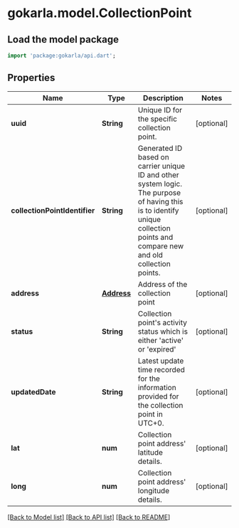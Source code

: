 # gokarla.model.CollectionPoint

## Load the model package
```dart
import 'package:gokarla/api.dart';
```

## Properties
Name | Type | Description | Notes
------------ | ------------- | ------------- | -------------
**uuid** | **String** | Unique ID for the specific collection point. | [optional] 
**collectionPointIdentifier** | **String** | Generated ID based on carrier unique ID and other system logic. The purpose of having this is to identify unique collection points and compare new and old collection points. | [optional] 
**address** | [**Address**](Address.md) | Address of the collection point | [optional] 
**status** | **String** | Collection point's activity status which is either 'active' or 'expired' | [optional] 
**updatedDate** | **String** | Latest update time recorded for the information provided for the collection point in UTC+0. | [optional] 
**lat** | **num** | Collection point address' latitude details. | [optional] 
**long** | **num** | Collection point address' longitude details. | [optional] 

[[Back to Model list]](../README.md#documentation-for-models) [[Back to API list]](../README.md#documentation-for-api-endpoints) [[Back to README]](../README.md)


